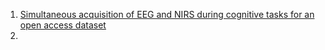 1. [Simultaneous acquisition of EEG and NIRS during cognitive tasks for an open access dataset]((https://www.nature.com/articles/sdata20183)https://www.nature.com/articles/sdata20183)
2. 
